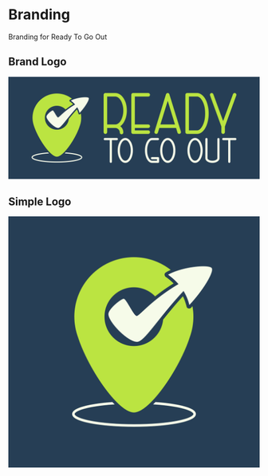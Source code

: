 # Branding
Branding for Ready To Go Out

## Brand Logo
![brand_logo](png/logo_brand.png)

## Simple Logo
![logo](png/logo.png)
